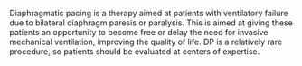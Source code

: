 Diaphragmatic pacing is a therapy aimed at patients with ventilatory failure due to bilateral diaphragm paresis or paralysis. This is aimed at giving these patients an opportunity to become free or delay the need for invasive mechanical ventilation, improving the quality of life. DP is a relatively rare procedure, so patients should be evaluated at centers of expertise.